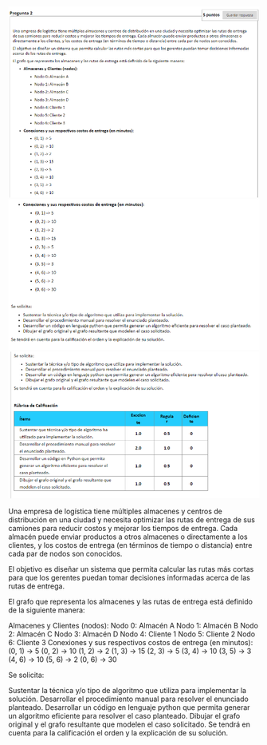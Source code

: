 ![alt text](../assets/2_1.png)
![alt text](../assets/2_2.png)
![alt text](../assets/2_3.png)

Una empresa de logística tiene múltiples almacenes y centros de distribución en una ciudad y necesita optimizar las rutas de entrega de sus camiones para reducir costos y mejorar los tiempos de entrega. Cada almacén puede enviar productos a otros almacenes o directamente a los clientes, y los costos de entrega (en términos de tiempo o distancia) entre cada par de nodos son conocidos.

El objetivo es diseñar un sistema que permita calcular las rutas más cortas para que los gerentes puedan tomar decisiones informadas acerca de las rutas de entrega.

El grafo que representa los almacenes y las rutas de entrega está definido de la siguiente manera:

Almacenes y Clientes (nodos):
Nodo 0: Almacén A
Nodo 1: Almacén B
Nodo 2: Almacén C
Nodo 3: Almacén D
Nodo 4: Cliente 1
Nodo 5: Cliente 2
Nodo 6: Cliente 3
Conexiones y sus respectivos costos de entrega (en minutos):
(0, 1) -> 5
(0, 2) -> 10
(1, 2) -> 2
(1, 3) -> 15
(2, 3) -> 5
(3, 4) -> 10
(3, 5) -> 3
(4, 6) -> 10
(5, 6) -> 2
(0, 6) -> 30
 

Se solicita:

Sustentar la técnica y/o tipo de algoritmo que utiliza para implementar la solución.
Desarrollar el procedimiento manual para resolver el enunciado planteado.
Desarrollar un código en lenguaje python que permita generar un algoritmo eficiente para resolver el caso planteado.
Dibujar el grafo original y el grafo resultante que modelen el caso solicitado.
Se tendrá en cuenta para la calificación el orden y la explicación de su solución.
